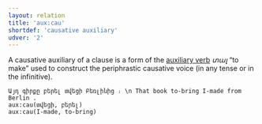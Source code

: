 ```yaml
---
layout: relation
title: 'aux:cau'
shortdef: 'causative auxiliary'
udver: '2'
---
```


A causative auxiliary of a clause is a form of the [auxiliary verb](AUX) _տալ_ “to make”
used to construct the periphrastic causative voice (in any tense or in the infinitive).

~~~ sdparse
Այդ գիրքը բերել տվեցի Բեռլինից ։ \n That book to-bring I-made from Berlin .
aux:cau(տվեցի, բերել)
aux:cau(I-made, to-bring)
~~~

